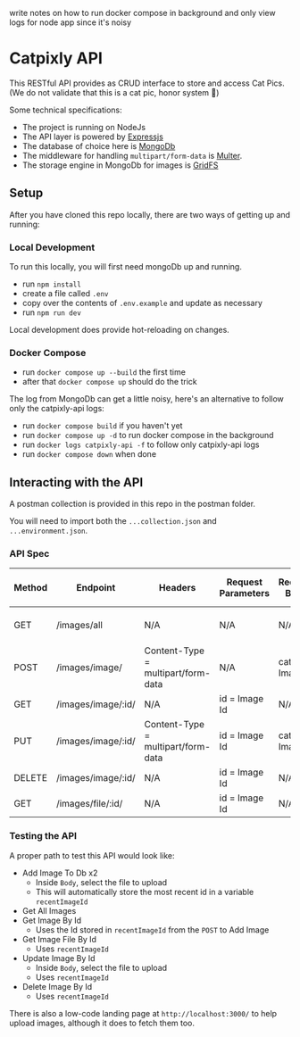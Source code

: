 write notes on how to run docker compose in background and only view logs for node app since it's noisy

# Catpixly API

This RESTful API provides as CRUD interface to store and access Cat Pics.
(We do not validate that this is a cat pic, honor system 🤫)

Some technical specifications:

- The project is running on NodeJs
- The API layer is powered by [Expressjs](https://expressjs.com/)
- The database of choice here is [MongoDb](https://www.mongodb.com/)
- The middleware for handling `multipart/form-data` is [Multer](https://www.npmjs.com/package/multer).
- The storage engine in MongoDb for images is [GridFS](https://docs.mongodb.com/manual/core/gridfs/)

## Setup

After you have cloned this repo locally, there are two ways of getting up and running:

### Local Development

To run this locally, you will first need mongoDb up and running.

- run `npm install`
- create a file called `.env`
- copy over the contents of `.env.example` and update as necessary
- run `npm run dev`

Local development does provide hot-reloading on changes.

### Docker Compose

- run `docker compose up --build` the first time
- after that `docker compose up` should do the trick

The log from MongoDb can get a little noisy, here's an alternative to follow only the catpixly-api logs:

- run `docker compose build` if you haven't yet
- run `docker compose up -d` to run docker compose in the background
- run `docker logs catpixly-api -f` to follow only catpixly-api logs
- run `docker compose down` when done

## Interacting with the API

A postman collection is provided in this repo in the postman folder.

You will need to import both the `...collection.json` and `...environment.json`.

### API Spec

| Method | Endpoint           | Headers                            | Request Parameters | Request Body   | Response                  | Response Status Code |
| ------ | ------------------ | ---------------------------------- | ------------------ | -------------- | ------------------------- | -------------------- |
| GET    | /images/all        | N/A                                | N/A                | N/A            | An array of Images Object | 200 OK               |
| POST   | /images/image/     | Content-Type = multipart/form-data | N/A                | catPic = Image | Image Object              | 200 OK               |
| GET    | /images/image/:id/ | N/A                                | id = Image Id      | N/A            | Image Object              | 200 OK               |
| PUT    | /images/image/:id/ | Content-Type = multipart/form-data | id = Image Id      | catPic = Image | String                    | 200 OK               |
| DELETE | /images/image/:id/ | N/A                                | id = Image Id      | N/A            | N/A                       | 204 No content       |
| GET    | /images/file/:id/  | N/A                                | id = Image Id      | N/A            | Readable Stream           | 200 OK               |

### Testing the API

A proper path to test this API would look like:

- Add Image To Db x2
  - Inside `Body`, select the file to upload
  - This will automatically store the most recent id in a variable `recentImageId`
- Get All Images
- Get Image By Id
  - Uses the Id stored in `recentImageId` from the `POST` to Add Image
- Get Image File By Id
  - Uses `recentImageId`
- Update Image By Id
  - Inside `Body`, select the file to upload
  - Uses `recentImageId`
- Delete Image By Id
  - Uses `recentImageId`

There is also a low-code landing page at `http://localhost:3000/` to help upload images, although it does to fetch them too.
